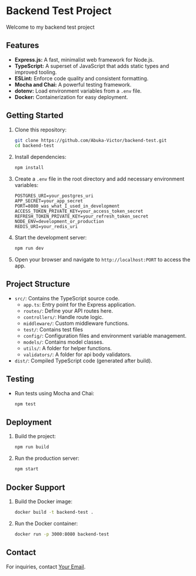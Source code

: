 # Backend Test Project

Welcome to my backend test project

## Features

- **Express.js:** A fast, minimalist web framework for Node.js.
- **TypeScript:** A superset of JavaScript that adds static types and improved tooling.
- **ESLint:** Enforce code quality and consistent formatting.
- **Mocha and Chai:** A powerful testing framework.
- **dotenv:** Load environment variables from a `.env` file.
- **Docker:** Containerization for easy deployment.

## Getting Started

1. Clone this repository:

   ```bash
   git clone https://github.com/Abuka-Victor/backend-test.git
   cd backend-test
   ```

2. Install dependencies:

   ```bash
   npm install
   ```

3. Create a `.env` file in the root directory and add necessary environment variables:

   ```env
   POSTGRES_URI=your_postgres_uri
   APP_SECRET=your_app_secret
   PORT=8080_was_what_I_used_in_development
   ACCESS_TOKEN_PRIVATE_KEY=your_access_token_secret
   REFRESH_TOKEN_PRIVATE_KEY=your_refresh_token_secret
   NODE_ENV=development_or_production
   REDIS_URI=your_redis_uri
   ```

4. Start the development server:

   ```bash
   npm run dev
   ```

5. Open your browser and navigate to `http://localhost:PORT` to access the app.

## Project Structure

- `src/`: Contains the TypeScript source code.
  - `app.ts`: Entry point for the Express application.
  - `routes/`: Define your API routes here.
  - `controllers/`: Handle route logic.
  - `middleware/`: Custom middleware functions.
  - `test/`: Contains test files
  - `config/`: Configuration files and environment variable management.
  - `models/`: Contains model classes.
  - `utils/`: A folder for helper functions.
  - `validators/`: A folder for api body validators.
- `dist/`: Compiled TypeScript code (generated after build).

## Testing

- Run tests using Mocha and Chai:
  ```bash
  npm test
  ```

## Deployment

1. Build the project:

   ```bash
   npm run build
   ```

2. Run the production server:
   ```bash
   npm start
   ```

## Docker Support

1. Build the Docker image:

   ```bash
   docker build -t backend-test .
   ```

2. Run the Docker container:
   ```bash
   docker run -p 3000:8080 backend-test
   ```

## Contact

For inquiries, contact [Your Email](abukavictoro@gmail.com).
